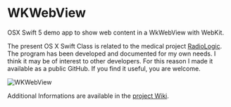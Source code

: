 # WKWebView
OSX Swift 5 demo app to show web content in a WkWebView with WebKit.

The present OS X Swift Class is related to the medical project [RadioLogic](http://www.radiologic.fr). The program has been developed and documented for my own needs. I think it may be of interest to other developers. For this reason I made it available as a public GitHub. If you find it useful, you are welcome. 

![WKWebView](wkwebviewApp.png)

Additional Informations are available in the [project Wiki](https://github.com/mbarnig/WkWebView/wiki).
